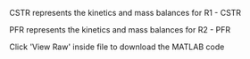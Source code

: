 CSTR represents the kinetics and mass balances for R1 - CSTR


PFR represents the kinetics and mass balances for R2 - PFR


Click 'View Raw' inside file to download the MATLAB code
